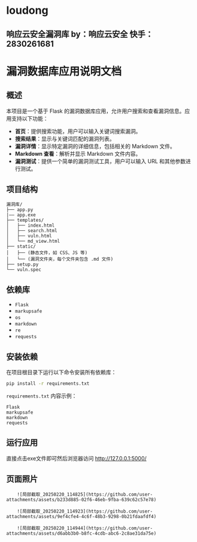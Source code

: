 # loudong
响应云安全漏洞库
by：响应云安全
快手：2830261681
---

# 漏洞数据库应用说明文档

## 概述

本项目是一个基于 Flask 的漏洞数据库应用，允许用户搜索和查看漏洞信息。应用支持以下功能：

- **首页**：提供搜索功能，用户可以输入关键词搜索漏洞。
- **搜索结果**：显示与关键词匹配的漏洞列表。
- **漏洞详情**：显示特定漏洞的详细信息，包括相关的 Markdown 文件。
- **Markdown 查看**：解析并显示 Markdown 文件内容。
- **漏洞测试**：提供一个简单的漏洞测试工具，用户可以输入 URL 和其他参数进行测试。

## 项目结构

```
漏洞库/
├── app.py
|—— app.exe
├── templates/
│   ├── index.html
│   ├── search.html
│   ├── vuln.html
│   └── md_view.html
├── static/
│   ├── (静态文件，如 CSS、JS 等)
│   └── (漏洞文件夹，每个文件夹包含 .md 文件)
├── setup.py
└── vuln.spec
```

## 依赖库

- `Flask`
- `markupsafe`
- `os`
- `markdown`
- `re`
- `requests`

## 安装依赖

在项目根目录下运行以下命令安装所有依赖库：

```sh
pip install -r requirements.txt
```

`requirements.txt` 内容示例：

```
Flask
markupsafe
markdown
requests
```

## 运行应用

直接点击exe文件即可然后浏览器访问 http://127.0.0.1:5000/
## 页面照片
        ![局部截取_20250220_114825](https://github.com/user-attachments/assets/b233d885-02f6-46eb-9fba-639c62c57e78)

        ![局部截取_20250220_114923](https://github.com/user-attachments/assets/9ef4cfe4-4c6f-48b3-9298-0b21fdaafdf4)
        
        ![局部截取_20250220_114944](https://github.com/user-attachments/assets/d6abb3b0-b8fc-4cdb-abc6-2c8ae31da75e)



        

